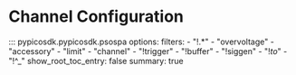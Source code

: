 <!-- Copyright (C) 2025-2025 Pico Technology Ltd. See LICENSE file for terms. -->
# Channel Configuration

::: pypicosdk.pypicosdk.psospa
    options:
        filters:
        - "!.*"
        - "overvoltage"
        - "accessory"
        - "limit"
        - "channel"
        - "!trigger"
        - "!buffer"
        - "!siggen"
        - "!_to_"
        - "!^_"
        show_root_toc_entry: false
        summary: true